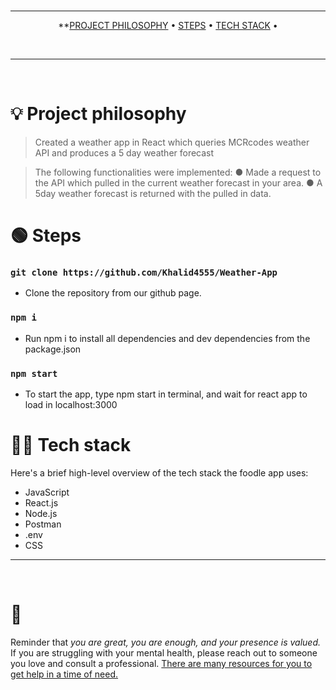<br />

---

<div align="center">

**[PROJECT PHILOSOPHY](https://github.com/chroline/recipe-app-project#-project-philosophy) • 
[STEPS](https://github.com/chroline/recipe-app-project#-steps) • 
[TECH STACK](https://github.com/chroline/recipe-app-project#-tech-stack) • 
</div>

<br />

---

<br />

# 💡 Project philosophy

> Created	a	weather	app	in React	which	queries	MCRcodes weather API and produces a	5	day	weather	forecast

> The following functionalities were implemented:
● Made a request to the API which pulled in the current weather forecast in your area.
● A 5day weather forecast is returned with the pulled in data.
 
> 

# 🟢 Steps

### `git clone https://github.com/Khalid4555/Weather-App`
- Clone the repository from our github page. 
### `npm i`
- Run npm i to install all dependencies and dev dependencies from the package.json
### `npm start`
- To start the app, type npm start in terminal, and wait for react app to load in localhost:3000

# 👨‍💻 Tech stack

Here's a brief high-level overview of the tech stack the foodle app uses:

- JavaScript
- React.js
- Node.js
- Postman
- .env
- CSS

---

<br />

# 💛

Reminder that *you are great, you are enough, and your presence is valued.* If you are struggling with your mental health, please reach out to someone you love and consult a professional. [There are many resources for you to get help in a time of need.](https://www.nimh.nih.gov/health/find-help)
